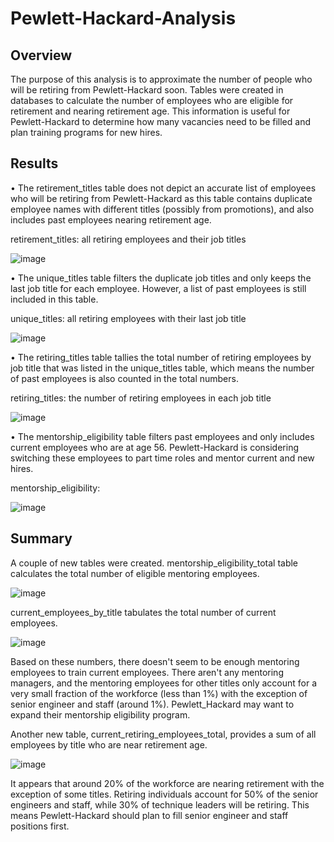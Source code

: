 # Pewlett-Hackard-Analysis

## Overview

The purpose of this analysis is to approximate the number of people who will be retiring from Pewlett-Hackard soon.  Tables were created in databases to calculate the number of employees who are eligible for retirement and nearing retirement age.  This information is useful for Pewlett-Hackard to determine how many vacancies need to be filled and plan training programs for new hires.

## Results

•	The retirement_titles table does not depict an accurate list of employees who will be retiring from Pewlett-Hackard as this table contains duplicate employee names with different titles (possibly from promotions), and also includes past employees nearing retirement age.

retirement_titles: all retiring employees and their job titles

![image](https://user-images.githubusercontent.com/89353378/140330992-326f581c-824b-47d7-bc40-1b27cd8c9d41.png)

•	The unique_titles table filters the duplicate job titles and only keeps the last job title for each employee. However, a list of past employees is still included in this table.

unique_titles: all retiring employees with their last job title

![image](https://user-images.githubusercontent.com/89353378/140331194-0c7d6e98-f2da-4e13-a2b3-4e5b15b7ecb0.png)

•	The retiring_titles table tallies the total number of retiring employees by job title that was listed in the unique_titles table, which means the number of past employees is also counted in the total numbers.

retiring_titles: the number of retiring employees in each job title

![image](https://user-images.githubusercontent.com/89353378/140006484-e856ba44-5e1c-4dff-892a-9795d6384bd3.png)

•	The mentorship_eligibility table filters past employees and only includes current employees who are at age 56. Pewlett-Hackard is considering switching these employees to part time roles and mentor current and new hires.

mentorship_eligibility: 

![image](https://user-images.githubusercontent.com/89353378/140332261-4cc0cce5-05a6-4683-a670-d59bb0ed9a46.png)



## Summary

A couple of new tables were created.
mentorship_eligibility_total table calculates the total number of eligible mentoring employees.

![image](https://user-images.githubusercontent.com/89353378/140370365-2009bbee-9d1a-4ef0-9593-634019621380.png)

current_employees_by_title tabulates the total number of current employees.

![image](https://user-images.githubusercontent.com/89353378/140370923-60e00a39-73ca-491b-bc22-1f25e40d683d.png)

Based on these numbers, there doesn't seem to be enough mentoring employees to train current employees. There aren't any mentoring managers, and the mentoring employees for other titles only account for a very small fraction of the workforce (less than 1%) with the exception of senior engineer and staff (around 1%). Pewlett_Hackard may want to expand their mentorship eligibility program.

Another new table, current_retiring_employees_total, provides a sum of all employees by title who are near retirement age.

![image](https://user-images.githubusercontent.com/89353378/140380413-37a49c96-a5d0-42a8-9202-c6de850d1a60.png)

It appears that around 20% of the workforce are nearing retirement with the exception of some titles. Retiring individuals account for 50% of the senior engineers and staff, while 30% of technique leaders will be retiring. This means Pewlett-Hackard should plan to fill senior engineer and staff positions first. 
